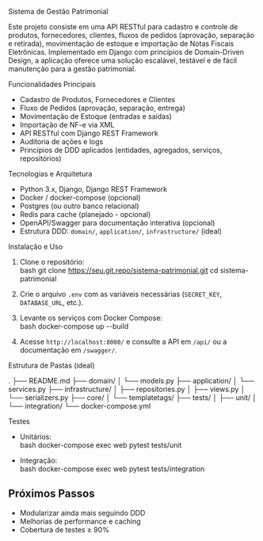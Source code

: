 Sistema de Gestão Patrimonial

Este projeto consiste em uma API RESTful para cadastro e controle de produtos, fornecedores, clientes, fluxos de pedidos (aprovação, separação e retirada), movimentação de estoque e importação de Notas Fiscais Eletrônicas. Implementado em Django com princípios de Domain-Driven Design, a aplicação oferece uma solução escalável, testável e de fácil manutenção para a gestão patrimonial.

Funcionalidades Principais

- Cadastro de Produtos, Fornecedores e Clientes  
- Fluxo de Pedidos (aprovação, separação, entrega)  
- Movimentação de Estoque (entradas e saídas)  
- Importação de NF-e via XML  
- API RESTful com Django REST Framework  
- Auditoria de ações e logs  
- Princípios de DDD aplicados (entidades, agregados, serviços, repositórios)

Tecnologias e Arquitetura

- Python 3.x, Django, Django REST Framework  
- Docker / docker-compose (opcional)  
- Postgres (ou outro banco relacional)  
- Redis para cache (planejado - opcional)  
- OpenAPI/Swagger para documentação interativa (opcional)  
- Estrutura DDD: `domain/`, `application/`, `infrastructure/` (ideal)

Instalação e Uso

1. Clone o repositório:  
   bash
   git clone https://seu.git.repo/sistema-patrimonial.git
   cd sistema-patrimonial
   
2. Crie o arquivo `.env` com as variáveis necessárias (`SECRET_KEY`, `DATABASE_URL`, etc.).  
3. Levante os serviços com Docker Compose:  
   bash
   docker-compose up --build
   
4. Acesse `http://localhost:8000/` e consulte a API em `/api/` ou a documentação em `/swagger/`.

Estrutura de Pastas (ideal)

.
├── README.md
├── domain/
│   └── models.py
├── application/
│   └── services.py
├── infrastructure/
│   ├── repositories.py
│   ├── views.py
│   └── serializers.py
├── core/
│   └── templatetags/
├── tests/
│   ├── unit/
│   └── integration/
└── docker-compose.yml


Testes

- Unitários:  
  bash
  docker-compose exec web pytest tests/unit
  
- Integração:  
  bash
  docker-compose exec web pytest tests/integration
  

## Próximos Passos

- Modularizar ainda mais seguindo DDD  
- Melhorias de performance e caching  
- Cobertura de testes ≥ 90%

